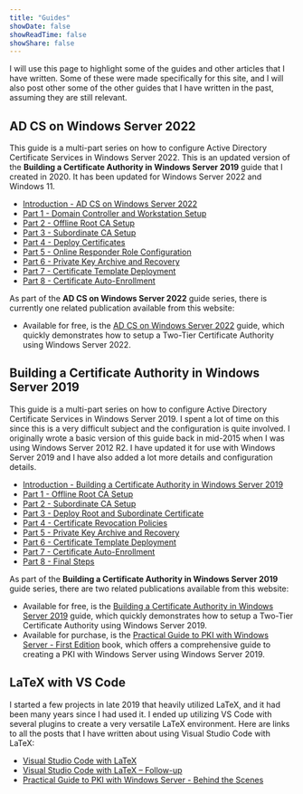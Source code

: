 ```yaml
---
title: "Guides"
showDate: false
showReadTime: false
showShare: false
---
```


I will use this page to highlight some of the guides and other articles that I have written. Some of these were made specifically for this site, and I will also post other some of the other guides that I have written in the past, assuming they are still relevant.

## AD CS on Windows Server 2022 ##

This guide is a multi-part series on how to configure Active Directory Certificate Services in Windows Server 2022. This is an updated version of the **Building a Certificate Authority in Windows Server 2019** guide that I created in 2020. It has been updated for Windows Server 2022 and Windows 11.

* [Introduction - AD CS on Windows Server 2022](https://docs.mjcb.io/microsoft/windows-server/windows-server-roles-features/adcs/adcs-windows-server-2022/)
* [Part 1 - Domain Controller and Workstation Setup](https://docs.mjcb.io/microsoft/windows-server/windows-server-roles-features/adcs/adcs-windows-server-2022/adcs-windows-server-2022-part-1/)
* [Part 2 - Offline Root CA Setup](https://docs.mjcb.io/microsoft/windows-server/windows-server-roles-features/adcs/adcs-windows-server-2022/adcs-windows-server-2022-part-2/)
* [Part 3 - Subordinate CA Setup](https://docs.mjcb.io/microsoft/windows-server/windows-server-roles-features/adcs/adcs-windows-server-2022/adcs-windows-server-2022-part-3/)
* [Part 4 - Deploy Certificates](https://docs.mjcb.io/microsoft/windows-server/windows-server-roles-features/adcs/adcs-windows-server-2022/adcs-windows-server-2022-part-4/)
* [Part 5 - Online Responder Role Configuration](https://docs.mjcb.io/microsoft/windows-server/windows-server-roles-features/adcs/adcs-windows-server-2022/adcs-windows-server-2022-part-5/)
* [Part 6 - Private Key Archive and Recovery](https://docs.mjcb.io/microsoft/windows-server/windows-server-roles-features/adcs/adcs-windows-server-2022/adcs-windows-server-2022-part-6/)
* [Part 7 - Certificate Template Deployment](https://docs.mjcb.io/microsoft/windows-server/windows-server-roles-features/adcs/adcs-windows-server-2022/adcs-windows-server-2022-part-7/)
* [Part 8 - Certificate Auto-Enrollment](https://docs.mjcb.io/microsoft/windows-server/windows-server-roles-features/adcs/adcs-windows-server-2022/adcs-windows-server-2022-part-8/)


As part of the **AD CS on Windows Server 2022** guide series, there is currently one related publication available from this website:

* Available for free, is the [AD CS on Windows Server 2022](/publications/adcs-on-windows-server-2022/) guide, which quickly demonstrates how to setup a Two-Tier Certificate Authority using Windows Server 2022.

## Building a Certificate Authority in Windows Server 2019 ##

This guide is a multi-part series on how to configure Active Directory Certificate Services in Windows Server 2019. I spent a lot of time on this since this is a very difficult subject and the configuration is quite involved. I originally wrote a basic version of this guide back in mid-2015 when I was using Windows Server 2012 R2. I have updated it for use with Windows Server 2019 and I have also added a lot more details and configuration details.

* [Introduction - Building a Certificate Authority in Windows Server 2019](/blog/2020/03/09/certificate-authority-windows-server-2019/)
* [Part 1 - Offline Root CA Setup](/blog/2020/03/09/certificate-authority-windows-server-2019-part-1/)
* [Part 2 - Subordinate CA Setup](/blog/2020/03/09/certificate-authority-windows-server-2019-part-2/)
* [Part 3 - Deploy Root and Subordinate Certificate](/blog/2020/03/09/certificate-authority-windows-server-2019-part-3/)
* [Part 4 - Certificate Revocation Policies](/blog/2020/03/09/certificate-authority-windows-server-2019-part-4/)
* [Part 5 - Private Key Archive and Recovery](/blog/2020/03/09/certificate-authority-windows-server-2019-part-5/)
* [Part 6 - Certificate Template Deployment](/blog/2020/03/09/certificate-authority-windows-server-2019-part-6/)
* [Part 7 - Certificate Auto-Enrollment](/blog/2020/03/09/certificate-authority-windows-server-2019-part-7/)
* [Part 8 - Final Steps](/blog/2020/03/09/certificate-authority-windows-server-2019-part-8/)

As part of the **Building a Certificate Authority in Windows Server 2019** guide series, there are two related publications available from this website:

* Available for free, is the [Building a Certificate Authority in Windows Server 2019](/publications/building-a-certificate-authority-in-windows-server-2019/) guide, which quickly demonstrates how to setup a Two-Tier Certificate Authority using Windows Server 2019.
* Available for purchase, is the [Practical Guide to PKI with Windows Server - First Edition](/publications/practical-guide-to-pki-with-windows-server-first-edition/) book, which offers a comprehensive guide to creating a PKI with Windows Server using Windows Server 2019.

## LaTeX with VS Code ##

I started a few projects in late 2019 that heavily utilized LaTeX, and it had been many years since I had used it. I ended up utilizing VS Code with several plugins to create a very versatile LaTeX environment. Here are links to all the posts that I have written about using Visual Studio Code with LaTeX:

* [Visual Studio Code with LaTeX](/blog/2020/01/23/visual-studio-code-with-latex/)
* [Visual Studio Code with LaTeX – Follow-up](/blog/2020/07/20/visual-studio-code-with-latex-follow-up/)
* [Practical Guide to PKI with Windows Server - Behind the Scenes](/blog/2021/09/23/practical-guide-to-pki-with-windows-server-behind-the-scenes/)
